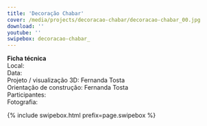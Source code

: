 ```yaml
---
title: 'Decoração Chabar'
cover: /media/projects/decoracao-chabar/decoracao-chabar_00.jpg
download: ''
youtube: ''
swipebox: decoracao-chabar_
---
```

**Ficha técnica**  
Local:  
Data:  
Projeto / visualização 3D: Fernanda Tosta  
Orientação de construção: Fernanda Tosta  
Participantes:  
Fotografia:  

{% include swipebox.html prefix=page.swipebox %}
